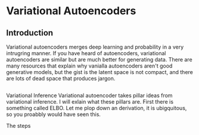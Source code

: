 # Variational Autoencoders
## Introduction
Variational autoencoders  merges deep learning and probability in a very intrugring manner. If you have heard of autoencoders, variational autoencoders are similar but are much better for generating data. There are many resources that explain why vanialla autoencoders aren't good generative models, but the gist is the latent space is not compact, and there are lots of dead space that produces jargon. 

##
Variational Inference
Variational autoencoder takes pillar ideas from variational inference. I will exlain what these pillars are. First there is something called ELBO. Let me plop down an derivation, it is ubigquitous, so you proabbly would have seen this. 

The steps 
